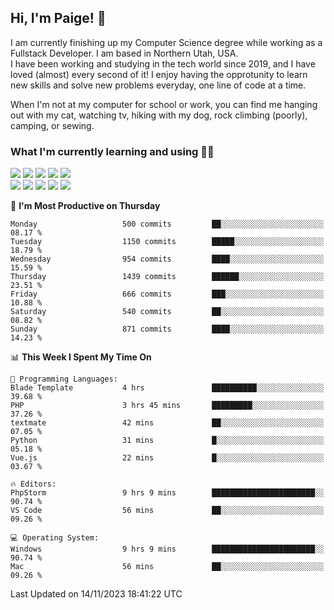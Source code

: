 ## Hi, I'm Paige! :vulcan_salute:

I am currently finishing up my Computer Science degree while working as a Fullstack Developer. I am based in Northern Utah, USA. \
I have been working and studying in the tech world since 2019, and I have loved (almost) every second of it! I enjoy having the opprotunity to learn new skills and solve new problems everyday, one line of code at a time.  

When I'm not at my computer for school or work, you can find me hanging out with my cat, watching tv, hiking with my dog, rock climbing (poorly), camping, or sewing.  

### What I'm currently learning and using :woman_technologist:
![](https://img.shields.io/badge/Laravel-FF2D20?style=for-the-badge&logo=laravel&logoColor=white) 
![](https://img.shields.io/badge/PHP-777BB4?style=for-the-badge&logo=php&logoColor=white)
![](https://img.shields.io/badge/Vue.js-35495E?style=for-the-badge&logo=vuedotjs&logoColor=4FC08D) 
![](https://img.shields.io/badge/MySQL-005C84?style=for-the-badge&logo=mysql&logoColor=white) 
![](https://img.shields.io/badge/Tailwind_CSS-38B2AC?style=for-the-badge&logo=tailwind-css&logoColor=white) \
![](https://img.shields.io/badge/Python-FFD43B?style=for-the-badge&logo=python&logoColor=blue)
![](https://img.shields.io/badge/Django-092E20?style=for-the-badge&logo=django&logoColor=green)
![](https://img.shields.io/badge/Kotlin-0095D5?&style=for-the-badge&logo=kotlin&logoColor=white)
![](https://img.shields.io/badge/Java-ED8B00?style=for-the-badge&logo=java&logoColor=white)
![](https://img.shields.io/badge/Haskell-5D4F85?style=for-the-badge&logo=haskell&logoColor=white) 

<!--START_SECTION:waka-->
📅 **I'm Most Productive on Thursday** 

```text
Monday                   500 commits         ██░░░░░░░░░░░░░░░░░░░░░░░   08.17 % 
Tuesday                  1150 commits        █████░░░░░░░░░░░░░░░░░░░░   18.79 % 
Wednesday                954 commits         ████░░░░░░░░░░░░░░░░░░░░░   15.59 % 
Thursday                 1439 commits        ██████░░░░░░░░░░░░░░░░░░░   23.51 % 
Friday                   666 commits         ███░░░░░░░░░░░░░░░░░░░░░░   10.88 % 
Saturday                 540 commits         ██░░░░░░░░░░░░░░░░░░░░░░░   08.82 % 
Sunday                   871 commits         ████░░░░░░░░░░░░░░░░░░░░░   14.23 % 
```


📊 **This Week I Spent My Time On** 

```text
💬 Programming Languages: 
Blade Template           4 hrs               ██████████░░░░░░░░░░░░░░░   39.68 % 
PHP                      3 hrs 45 mins       █████████░░░░░░░░░░░░░░░░   37.26 % 
textmate                 42 mins             ██░░░░░░░░░░░░░░░░░░░░░░░   07.05 % 
Python                   31 mins             █░░░░░░░░░░░░░░░░░░░░░░░░   05.18 % 
Vue.js                   22 mins             █░░░░░░░░░░░░░░░░░░░░░░░░   03.67 % 

🔥 Editors: 
PhpStorm                 9 hrs 9 mins        ███████████████████████░░   90.74 % 
VS Code                  56 mins             ██░░░░░░░░░░░░░░░░░░░░░░░   09.26 % 

💻 Operating System: 
Windows                  9 hrs 9 mins        ███████████████████████░░   90.74 % 
Mac                      56 mins             ██░░░░░░░░░░░░░░░░░░░░░░░   09.26 % 
```


 Last Updated on 14/11/2023 18:41:22 UTC
<!--END_SECTION:waka-->
